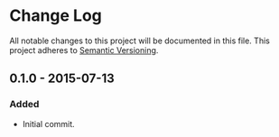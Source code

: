 # Change Log
All notable changes to this project will be documented in this file. This project adheres to [Semantic Versioning](http://semver.org/).

## 0.1.0 - 2015-07-13
### Added
- Initial commit.
